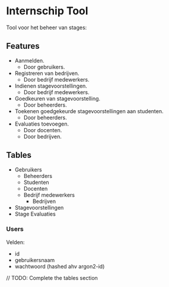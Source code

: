 # Internschip Tool

Tool voor het beheer van stages:

## Features

- Aanmelden.
  - Door gebruikers.
- Registreren van bedrijven.
  - Door bedrijf medewerkers.
- Indienen stagevoorstellingen.
  - Door bedrijf medewerkers.
- Goedkeuren van stagevoorstelling.
  - Door beheerders.
- Toekenen goedgekeurde stagevoorstellingen aan studenten.
  - Door beheerders.
- Evaluaties toevoegen.
  - Door docenten.
  - Door bedrijven.

## Tables

- Gebruikers
  - Beheerders
  - Studenten
  - Docenten
  - Bedrijf medewerkers
    - Bedrijven
- Stagevoorstellingen
- Stage Evaluaties

### Users

Velden:

- id
- gebruikersnaam
- wachtwoord (hashed ahv argon2-id)

// TODO: Complete the tables section
